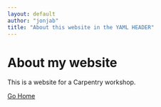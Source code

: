 ```yaml
---
layout: default
author: "jonjab"
title: "About this website in the YAML HEADER"
---
```



# About my website
This is a website for a Carpentry workshop.

[Go Home](index.md)
